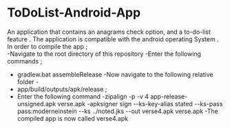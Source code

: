 # ToDoList-Android-App
An application that  contains an anagrams check option, and a to-do-list feature .
The application is compatible with the android operating System . 
In order to compile the app ;  
-Navigate to the root directory of this repository 
-Enter the following commands ;
- gradlew.bat  assembleRelease
-Now navigate to the following relative folder  -
 - app/build/outputs/apk/release ;
- Enter the following command
  -zipalign -p -v 4 app-release-unsigned.apk verse.apk
  -apksigner  sign --ks-key-alias stated --ks-pass pass:moderneinstein --ks ../noted.jks --out verse4.apk verse.apk
-The compiled app is now called verse4.apk
